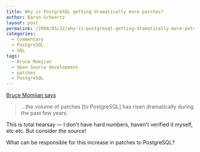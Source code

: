 ```yaml
---
title: Why is PostgreSQL getting dramatically more patches?
author: Baron Schwartz
layout: post
permalink: /2008/05/22/why-is-postgresql-getting-dramatically-more-patches/
categories:
  - Commentary
  - PostgreSQL
  - SQL
tags:
  - Bruce Momjian
  - Open Source development
  - patches
  - PostgreSQL
---
```

[Bruce Momjian says][1]

<blockquote cite="http://momjian.us/main/blogs/pgblog.html#May_22_2008">
  <p>
    &#8230;the volume of patches [to PostgreSQL] has risen dramatically during the past few years.
  </p>
</blockquote>

This is total hearsay &#8212; I don't have hard numbers, haven't verified it myself, etc etc. But consider the source!

What can be responsible for this increase in patches to PostgreSQL?

 [1]: http://momjian.us/main/blogs/pgblog.html#May_22_2008
